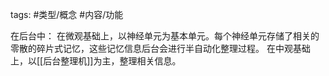 
tags: #类型/概念 #内容/功能 

在后台中：
在微观基础上，以神经单元为基本单元。每个神经单元存储了相关的零散的碎片式记忆，这些记忆信息后台会进行半自动化整理过程。
在中观基础上，以[[后台整理机]]为主，整理相关信息。